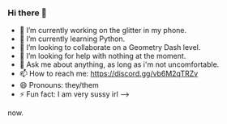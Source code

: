 ### Hi there 👋


- 🔭 I’m currently working on the glitter in my phone.
- 🌱 I’m currently learning Python.
- 👯 I’m looking to collaborate on a Geometry Dash level.
- 🤔 I’m looking for help with nothing at the moment.
- 💬 Ask me about anything, as long as i'm not uncomfortable.
- 📫 How to reach me: https://discord.gg/vb6M2qTRZv
- 😄 Pronouns: they/them
- ⚡ Fun fact: I am very sussy irl
-->

now.

